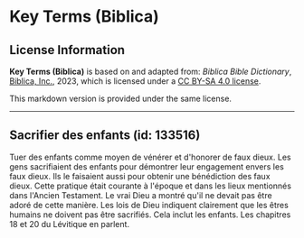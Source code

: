 # Key Terms (Biblica)

## License Information

**Key Terms (Biblica)** is based on and adapted from: _Biblica Bible Dictionary_, [Biblica, Inc.](https://www.biblica.com/), 2023, which is licensed under a [CC BY-SA 4.0 license](https://creativecommons.org/licenses/by-sa/4.0/legalcode.en).

This markdown version is provided under the same license.



--------------------------------

## Sacrifier des enfants (id: 133516)

Tuer des enfants comme moyen de vénérer et d'honorer de faux dieux. Les gens sacrifiaient des enfants pour démontrer leur engagement envers les faux dieux. Ils le faisaient aussi pour obtenir une bénédiction des faux dieux. Cette pratique était courante à l'époque et dans les lieux mentionnés dans l'Ancien Testament. Le vrai Dieu a montré qu'il ne devait pas être adoré de cette manière. Les lois de Dieu indiquent clairement que les êtres humains ne doivent pas être sacrifiés. Cela inclut les enfants. Les chapitres 18 et 20 du Lévitique en parlent.


